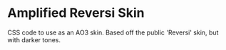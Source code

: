 # Amplified Reversi Skin

CSS code to use as an AO3 skin. Based off the public 'Reversi' skin, but with darker tones.
